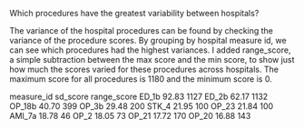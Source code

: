 Which procedures have the greatest variability between hospitals?

The variance of the hospital procedures can be found by checking the variance of the procedure scores. By grouping by hospital measure id, we can see which procedures had the highest variances. I added range_score, a simple subtraction between the max score and the min score, to show just how much the scores varied for these procedures across hospitals. The maximum score for all procedures is 1180 and the minimum score is 0.

measure_id	sd_score	range_score
ED_1b		92.83		1127
ED_2b		62.17		1132
OP_18b		40.70		399
OP_3b		29.48		200
STK_4		21.95		100
OP_23		21.84		100
AMI_7a		18.78		46
OP_2		18.05		73
OP_21		17.72		170
OP_20		16.88		143